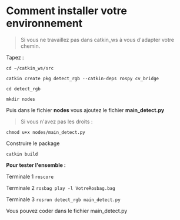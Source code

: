 # Comment installer votre environnement

> Si vous ne travaillez pas dans catkin_ws à vous d'adapter votre chemin. 

Tapez : 

`cd ~/catkin_ws/src`

`catkin create pkg detect_rgb --catkin-deps rospy cv_bridge`

`cd detect_rgb`

`mkdir nodes`

Puis dans le fichier **nodes** vous ajoutez le fichier **main_detect.py**

> Si vous n'avez pas les droits :

`chmod u+x nodes/main_detect.py`

Construire le package 

`catkin build`

**Pour tester l'ensemble :**

Terminale 1 `roscore` 

Terminale 2 `rosbag play -l VotreRosbag.bag`

Terminale 3 `rosrun detect_rgb main_detect.py`

Vous pouvez coder dans le fichier main_detect.py
